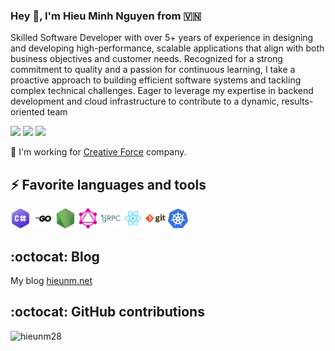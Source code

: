 ### Hey 👋, I'm Hieu Minh Nguyen from 🇻🇳

Skilled Software Developer with over 5+ years of experience in designing and developing high-performance, scalable applications that
align with both business objectives and customer needs. Recognized for a strong commitment to quality and a passion for continuous
learning, I take a proactive approach to building efficient software systems and tackling complex technical challenges. Eager to leverage
my expertise in backend development and cloud infrastructure to contribute to a dynamic, results-oriented team

[![](https://img.shields.io/badge/-@minhhieuit28-%231DA1F2?style=flat-square&logo=twitter&logoColor=ffffff)](https://twitter.com/minhhieuit28)
[![](https://img.shields.io/badge/-@nmhieu28-%23181717?style=flat-square&logo=github)](https://github.com/nmhieu28)
[![](https://img.shields.io/badge/-Nguyen%20Minh%20Hieu-blue?style=flat-square&logo=Linkedin&logoColor=white&link=https://www.linkedin.com/in/minhhieuit28/)](https://www.linkedin.com/in/minhhieuit28/)

👯 I'm working for [Creative Force](https://www.creativeforce.io/) company.

## ⚡ Favorite languages and tools
<code><img height="32" src="https://raw.githubusercontent.com/github/explore/80688e429a7d4ef2fca1e82350fe8e3517d3494d/topics/csharp/csharp.png"></code>
<code><img height="32" src="https://raw.githubusercontent.com/github/explore/80688e429a7d4ef2fca1e82350fe8e3517d3494d/topics/go/go.png"></code>
<code><img height="32" src="https://raw.githubusercontent.com/github/explore/80688e429a7d4ef2fca1e82350fe8e3517d3494d/topics/nodejs/nodejs.png"></code>
<code><img height="32" src="https://raw.githubusercontent.com/github/explore/5c058a388828bb5fde0bcafd4bc867b5bb3f26f3/topics/graphql/graphql.png"></code>
<code><img height="32" src="https://raw.githubusercontent.com/github/explore/3fd951e49a8e2af94627092d80c236c00df95ae3/topics/grpc/grpc.png"></code>
<code><img height="32" src="https://raw.githubusercontent.com/github/explore/80688e429a7d4ef2fca1e82350fe8e3517d3494d/topics/react/react.png"></code>
<code><img height="32" src="https://raw.githubusercontent.com/github/explore/80688e429a7d4ef2fca1e82350fe8e3517d3494d/topics/git/git.png"></code> 
<code><img height="32" src="https://raw.githubusercontent.com/github/explore/80688e429a7d4ef2fca1e82350fe8e3517d3494d/topics/kubernetes/kubernetes.png"></code>
## :octocat: Blog
My blog [hieunm.net](https://hieunm.net)

## :octocat: GitHub contributions

<img src="https://github-readme-stats.vercel.app/api?username=hieunm28&show_icons=true&count_private=true&theme=algolia" alt="hieunm28" />
